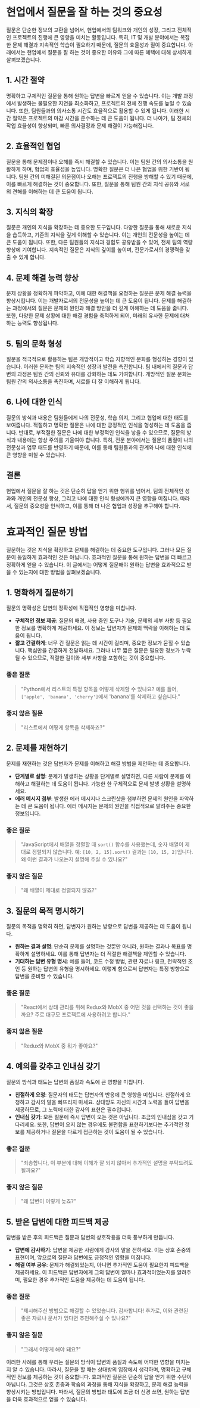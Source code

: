 # 현업에서 질문을 잘 하는 것의 중요성

질문은 단순한 정보의 교환을 넘어서, 현업에서의 팀워크와 개인의 성장, 그리고 전체적인 프로젝트의 진행에 큰 영향을 미치는 활동입니다. 특히, IT 및 개발 분야에서는 복잡한 문제 해결과 지속적인 학습이 필요하기 때문에, 질문의 효율성과 질이 중요합니다. 아래에서는 현업에서 질문을 잘 하는 것이 중요한 이유와 그에 따른 혜택에 대해 상세하게 살펴보겠습니다.

## 1. **시간 절약**
명확하고 구체적인 질문을 통해 원하는 답변을 빠르게 얻을 수 있습니다. 이는 개발 과정에서 발생하는 불필요한 지연을 최소화하고, 프로젝트의 전체 진행 속도를 높일 수 있습니다. 또한, 팀원들과의 의사소통 시간도 효율적으로 활용할 수 있게 됩니다. 이러한 시간 절약은 프로젝트의 마감 시간을 준수하는 데 큰 도움이 됩니다. 더 나아가, 팀 전체의 작업 효율성이 향상되며, 빠른 의사결정과 문제 해결이 가능해집니다.

## 2. **효율적인 협업**
질문을 통해 문제점이나 오해를 즉시 해결할 수 있습니다. 이는 팀원 간의 의사소통을 원활하게 하며, 협업의 효율성을 높입니다. 명확한 질문은 더 나은 협업을 위한 기반이 됩니다. 팀원 간의 미해결된 의문점이나 오해는 프로젝트의 진행을 방해할 수 있기 때문에, 이를 빠르게 해결하는 것이 중요합니다. 또한, 질문을 통해 팀원 간의 지식 공유와 서로의 견해를 이해하는 데 큰 도움이 됩니다.

## 3. **지식의 확장**
질문은 개인의 지식을 확장하는 데 중요한 도구입니다. 다양한 질문을 통해 새로운 지식을 습득하고, 기존의 지식을 깊게 이해할 수 있습니다. 이는 개인의 전문성을 높이는 데 큰 도움이 됩니다. 또한, 다른 팀원들의 지식과 경험도 공유받을 수 있어, 전체 팀의 역량 향상에 기여합니다. 지속적인 질문은 지식의 깊이를 높이며, 전문가로서의 경쟁력을 갖출 수 있게 합니다.

## 4. **문제 해결 능력 향상**
문제 상황을 정확하게 파악하고, 이에 대한 해결책을 요청하는 질문은 문제 해결 능력을 향상시킵니다. 이는 개발자로서의 전문성을 높이는 데 큰 도움이 됩니다. 문제를 해결하는 과정에서의 질문은 문제의 원인과 해결 방안을 더 깊게 이해하는 데 도움을 줍니다. 또한, 다양한 문제 상황에 대한 해결 경험을 축적하게 되어, 미래의 유사한 문제에 대처하는 능력도 향상됩니다.

## 5. **팀의 문화 형성**
질문을 적극적으로 활용하는 팀은 개방적이고 학습 지향적인 문화를 형성하는 경향이 있습니다. 이러한 문화는 팀의 지속적인 성장과 발전을 촉진합니다. 팀 내에서의 질문과 답변의 과정은 팀원 간의 신뢰와 유대를 강화하는 데도 기여합니다. 개방적인 질문 문화는 팀원 간의 의사소통을 촉진하며, 서로를 더 잘 이해하게 됩니다.

## 6. **나에 대한 인식**
질문의 방식과 내용은 팀원들에게 나의 전문성, 학습 의지, 그리고 협업에 대한 태도를 보여줍니다. 적절하고 명확한 질문은 나에 대한 긍정적인 인식을 형성하는 데 도움을 줍니다. 반대로, 부적절한 질문은 나에 대한 부정적인 인식을 낳을 수 있으므로, 질문의 방식과 내용에는 항상 주의를 기울여야 합니다. 특히, 전문 분야에서는 질문의 품질이 나의 전문성과 업무 태도를 반영하기 때문에, 이를 통해 팀원들과의 관계와 나에 대한 인식에 큰 영향을 미칠 수 있습니다.

## 결론
현업에서 질문을 잘 하는 것은 단순히 답을 얻기 위한 행위를 넘어서, 팀의 전체적인 성과와 개인의 전문성 향상, 그리고 나에 대한 인식 형성에까지 큰 영향을 미칩니다. 따라서, 질문의 중요성을 인식하고, 이를 통해 더 나은 협업과 성장을 추구해야 합니다.

# 효과적인 질문 방법
질문하는 것은 지식을 확장하고 문제를 해결하는 데 중요한 도구입니다. 그러나 모든 질문이 동일하게 효과적인 것은 아닙니다. 효과적인 질문을 통해 원하는 답변을 더 빠르고 정확하게 얻을 수 있습니다. 이 글에서는 어떻게 질문해야 원하는 답변을 효과적으로 받을 수 있는지에 대한 방법을 살펴보겠습니다.

## 1. 명확하게 질문하기

질문의 명확성은 답변의 정확성에 직접적인 영향을 미칩니다. 
- **구체적인 정보 제공**: 질문의 배경, 사용 중인 도구나 기술, 문제의 세부 사항 등 필요한 정보를 명확하게 제공하세요. 이 정보는 답변자가 문제의 맥락을 이해하는 데 도움이 됩니다.
- **짧고 간결하게**: 너무 긴 질문은 읽는 데 시간이 걸리며, 중요한 정보가 묻힐 수 있습니다. 핵심만을 간결하게 전달하세요. 그러나 너무 짧은 질문은 필요한 정보가 누락될 수 있으므로, 적절한 길이와 세부 사항을 포함하는 것이 중요합니다.
### 좋은 질문
> "Python에서 리스트의 특정 항목을 어떻게 삭제할 수 있나요? 예를 들어, `['apple', 'banana', 'cherry']`에서 'banana'를 삭제하고 싶습니다."

### 좋지 않은 질문
> "리스트에서 어떻게 항목을 삭제하죠?"
## 2. 문제를 재현하기

문제를 재현하는 것은 답변자가 문제를 이해하고 해결 방법을 제안하는 데 중요합니다.
- **단계별로 설명**: 문제가 발생하는 상황을 단계별로 설명하면, 다른 사람이 문제를 이해하고 해결하는 데 도움이 됩니다. 가능한 한 구체적으로 문제 발생 상황을 설명하세요.
- **에러 메시지 첨부**: 발생한 에러 메시지나 스크린샷을 첨부하면 문제의 원인을 파악하는 데 큰 도움이 됩니다. 에러 메시지는 문제의 원인을 직접적으로 알려주는 중요한 정보입니다.
### 좋은 질문
> "JavaScript에서 배열을 정렬할 때 `sort()` 함수를 사용했는데, 숫자 배열이 제대로 정렬되지 않습니다. 예: `[10, 2, 15].sort()` 결과는 `[10, 15, 2]`입니다. 왜 이런 결과가 나오는지 설명해 주실 수 있나요?"

### 좋지 않은 질문
> "왜 배열이 제대로 정렬되지 않죠?"

## 3. 질문의 목적 명시하기

질문의 목적을 명확히 하면, 답변자가 원하는 방향으로 답변을 제공하는 데 도움이 됩니다.
- **원하는 결과 설명**: 단순히 문제를 설명하는 것뿐만 아니라, 원하는 결과나 목표를 명확하게 설명하세요. 이를 통해 답변자는 더 적절한 해결책을 제안할 수 있습니다.
- **기대하는 답변 유형 명시**: 예를 들어, 코드 수정 방법, 관련 자료나 링크, 전략적인 조언 등 원하는 답변의 유형을 명시하세요. 이렇게 함으로써 답변자는 특정 방향으로 답변을 준비할 수 있습니다.
### 좋은 질문
> "React에서 상태 관리를 위해 Redux와 MobX 중 어떤 것을 선택하는 것이 좋을까요? 주로 대규모 프로젝트에 사용하려고 합니다."

### 좋지 않은 질문
> "Redux와 MobX 중 뭐가 좋아요?"
## 4. 예의를 갖추고 인내심 갖기

질문의 방식과 태도는 답변의 품질과 속도에 큰 영향을 미칩니다.
- **친절하게 요청**: 질문자의 태도는 답변자의 반응에 큰 영향을 미칩니다. 친절하게 요청하고 감사의 말을 빠뜨리지 마세요. 상대방도 자신의 시간과 노력을 들여 답변을 제공하므로, 그 노력에 대한 감사의 표현은 필수입니다.
- **인내심 갖기**: 모든 질문에 즉시 답변이 오는 것은 아닙니다. 조금의 인내심을 갖고 기다리세요. 또한, 답변이 오지 않는 경우에도 불편함을 표현하기보다는 추가적인 정보를 제공하거나 질문을 다르게 접근하는 것이 도움이 될 수 있습니다.

### 좋은 질문
> "죄송합니다, 이 부분에 대해 이해가 잘 되지 않아서 추가적인 설명을 부탁드려도 될까요?"

### 좋지 않은 질문
> "왜 답변이 이렇게 늦죠?"
## 5. 받은 답변에 대한 피드백 제공

답변을 받은 후의 피드백은 질문과 답변의 상호작용을 더욱 풍부하게 만듭니다.
- **답변에 감사하기**: 답변을 제공한 사람에게 감사의 말을 전하세요. 이는 상호 존중의 표현이며, 앞으로의 질문과 답변에도 긍정적인 영향을 미칩니다.
- **해결 여부 공유**: 문제가 해결되었는지, 아니면 추가적인 도움이 필요한지 피드백을 제공하세요. 이 피드백은 답변자에게 그의 답변이 얼마나 효과적이었는지를 알려주며, 필요한 경우 추가적인 도움을 제공하는 데 도움이 됩니다.
### 좋은 질문
> "제시해주신 방법으로 해결할 수 있었습니다. 감사합니다! 추가로, 이와 관련된 좋은 자료나 문서가 있다면 추천해주실 수 있나요?"

### 좋지 않은 질문
> "그래서 어떻게 해야 돼요?"

이러한 사례를 통해 우리는 질문의 방식이 답변의 품질과 속도에 어떠한 영향을 미치는지 알 수 있습니다. 따라서, 질문을 할 때는 상대방의 입장에서 생각하며, 명확하고 구체적인 정보를 제공하는 것이 중요합니다.
효과적인 질문은 단순히 답을 얻기 위한 수단이 아닙니다. 그것은 상호 존중과 학습의 과정을 통해 지식을 확장하고, 문제 해결 능력을 향상시키는 방법입니다. 따라서, 질문의 방법과 태도에 조금 더 신경 쓰면, 원하는 답변을 더욱 효과적으로 얻을 수 있습니다.


